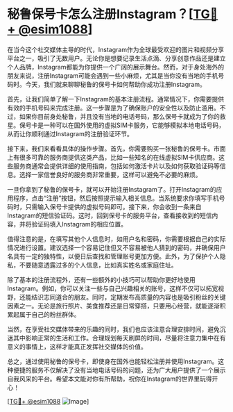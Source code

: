 # 秘鲁保号卡怎么注册Instagram？[[TG💪+ @esim1088](https://t.me/s/esim1088)]

在当今这个社交媒体主导的时代，Instagram作为全球最受欢迎的图片和视频分享平台之一，吸引了无数用户。无论你是想要记录生活点滴、分享创意作品还是建立个人品牌，Instagram都能为你提供一个广阔的展示舞台。然而，对于身处海外的朋友来说，注册Instagram可能会遇到一些小麻烦，尤其是当你没有当地的手机号码时。今天，我们就来聊聊秘鲁的保号卡如何帮助你成功注册Instagram。

首先，让我们简单了解一下Instagram的基本注册流程。通常情况下，你需要提供有效的手机号码来完成注册。这一步骤是为了确保账户的安全性以及防止滥用。不过，如果你目前身处秘鲁，并且没有当地的电话号码，那么保号卡就成为了你的救星。保号卡是一种可以在国外使用的虚拟SIM卡服务，它能够模拟本地电话号码，从而让你顺利通过Instagram的注册验证环节。

接下来，我们来看看具体的操作步骤。首先，你需要购买一张秘鲁的保号卡。市面上有很多可靠的服务商提供这类产品，比如一些知名的在线虚拟SIM卡供应商。这些服务商通常会提供详细的使用指南，包括如何激活卡片以及如何获取验证码等信息。选择一家信誉良好的服务商非常重要，这样可以避免不必要的麻烦。

一旦你拿到了秘鲁的保号卡，就可以开始注册Instagram了。打开Instagram的应用程序，点击“注册”按钮，然后按照提示输入相关信息。当系统要求你填写手机号码时，只需输入保号卡提供的虚拟号码即可。接下来，你会收到一条来自Instagram的短信验证码。这时，回到保号卡的服务平台，查看接收到的短信内容，并将验证码填入Instagram的相应位置。

值得注意的是，在填写其他个人信息时，如用户名和密码，你需要根据自己的实际情况进行设置。建议选择一个容易记住但又不容易被他人猜到的密码，并确保用户名具有一定的独特性，以便日后查找和管理账号更加方便。此外，为了保护个人隐私，不要随意透露过多的个人信息，比如真实姓名或家庭住址。

除了基本的注册流程外，还有一些额外的小技巧可以帮助你更好地使用Instagram。例如，你可以关注一些与自己兴趣相关的账号，这样不仅可以拓宽视野，还能结识志同道合的朋友。同时，定期发布高质量的内容也是吸引粉丝的关键因素之一。无论是旅行照片、美食推荐还是日常穿搭，只要用心经营，就能逐渐积累起属于自己的粉丝群体。

当然，在享受社交媒体带来的乐趣的同时，我们也应该注意合理安排时间，避免沉迷其中影响正常的生活和工作。合理规划每天刷屏的时间，尽量将注意力集中在有意义的事情上，这样才能真正发挥社交媒体的价值。

总之，通过使用秘鲁的保号卡，即使身在国外也能轻松注册并使用Instagram。这种便捷的服务不仅解决了没有当地电话号码的问题，还为广大用户提供了一个展示自我风采的平台。希望本文能对你有所帮助，祝你在Instagram的世界里玩得开心！

[[TG💪+ @esim1088](https://t.me/s/esim1088) ![Image](https://i.postimg.cc/4NQfJmqS/Snipaste-2025-05-13-00-14-12.png)]